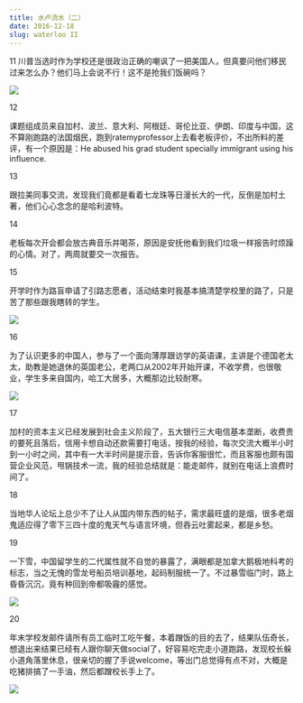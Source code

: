 ```yaml
---
title: 水卢流水（二）
date: 2016-12-18
slug: waterloo II
---
```


11
川普当选时作为学校还是很政治正确的嘲讽了一把美国人，但真要问他们移民过来怎么办？他们马上会说不行！这不是抢我们饭碗吗？

![](https://yufree.github.io/blogcn/figure/waterloo2.JPG)


12

课题组成员来自加村、波兰、意大利、阿根廷、哥伦比亚、伊朗、印度与中国，这不算刚跑路的法国烟民，跑到ratemyprofessor上去看老板评价，不出所料的差评，有一个原因是：He abused his grad student specially immigrant using his influence.

13

跟拉美同事交流，发现我们竟都是看着七龙珠等日漫长大的一代，反倒是加村土著，他们心心念念的是哈利波特。

14

老板每次开会都会放古典音乐并喝茶，原因是安抚他看到我们垃圾一样报告时烦躁的心情。对了，两周就要交一次报告。

15

开学时作为路盲申请了引路志愿者，活动结束时我基本搞清楚学校里的路了，只是苦了那些跟我瞎转的学生。


![](https://yufree.github.io/blogcn/figure/waterloo1.JPG)

16

为了认识更多的中国人，参与了一个面向薄厚跟访学的英语课，主讲是个德国老太太，助教是她退休的英国老公，老两口从2002年开始开课，不收学费，也很敬业，学生多来自国内，哈工大居多，大概那边比较耐寒。

![](https://yufree.github.io/blogcn/figure/waterloo4.JPG)


17

加村的资本主义已经发展到社会主义阶段了，五大银行三大电信基本垄断，收费贵的要死且落后，信用卡想自动还款需要打电话，按我的经验，每次交流大概半小时到一小时之间，其中有一大半时间是提示音，告诉你客服很忙，而且客服也颇有国营企业风范，甩锅技术一流，我的经验总结就是：能走邮件，就别在电话上浪费时间了。

18

当地华人论坛上总少不了让人从国内带东西的帖子，需求最旺盛的是烟，很多老烟鬼适应得了零下三四十度的鬼天气与语言环境，但吞云吐雾起来，都是乡愁。

19

一下雪，中国留学生的二代属性就不自觉的暴露了，满眼都是加拿大鹅极地科考的标志，当之无愧的雪龙号船员培训基地，起码制服统一了。不过暴雪临门时，路上昏昏沉沉，竟有种回到帝都吸霾的感觉。

![](https://yufree.github.io/blogcn/figure/waterloo5.JPG)

20

年末学校发邮件请所有员工临时工吃午餐，本着蹭饭的目的去了，结果队伍奇长，想退出来结果已经有人跟你聊天做social了，好容易吃完走小道跑路，发现校长躲小道角落里休息，很亲切的握了手说welcome，等出门总觉得有点不对，大概是吃猪排搞了一手油，然后都蹭校长手上了。

![](https://yufree.github.io/blogcn/figure/waterloo3.JPG)

